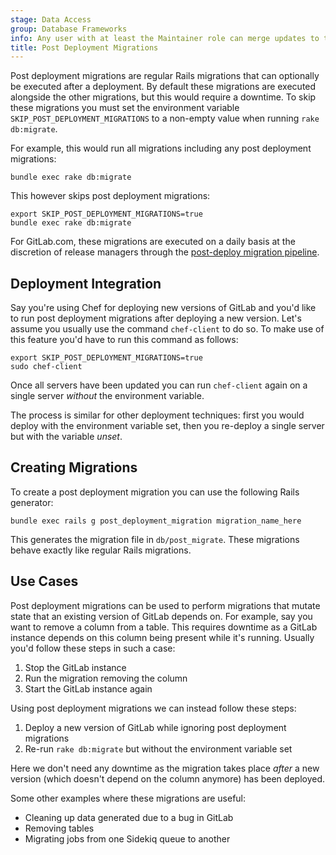 ```yaml
---
stage: Data Access
group: Database Frameworks
info: Any user with at least the Maintainer role can merge updates to this content. For details, see https://docs.gitlab.com/development/development_processes/#development-guidelines-review.
title: Post Deployment Migrations
---
```


Post deployment migrations are regular Rails migrations that can optionally be
executed after a deployment. By default these migrations are executed alongside
the other migrations, but this would require a downtime. To skip these migrations you must set the
environment variable `SKIP_POST_DEPLOYMENT_MIGRATIONS` to a non-empty value
when running `rake db:migrate`.

For example, this would run all migrations including any post deployment
migrations:

```shell
bundle exec rake db:migrate
```

This however skips post deployment migrations:

```shell
export SKIP_POST_DEPLOYMENT_MIGRATIONS=true
bundle exec rake db:migrate
```

For GitLab.com, these migrations are executed on a daily basis at the discretion of
release managers through the
[post-deploy migration pipeline](https://gitlab.com/gitlab-org/release/docs/-/blob/master/general/post_deploy_migration/readme.md).

## Deployment Integration

Say you're using Chef for deploying new versions of GitLab and you'd like to run
post deployment migrations after deploying a new version. Let's assume you
usually use the command `chef-client` to do so. To make use of this feature
you'd have to run this command as follows:

```shell
export SKIP_POST_DEPLOYMENT_MIGRATIONS=true
sudo chef-client
```

Once all servers have been updated you can run `chef-client` again on a single
server _without_ the environment variable.

The process is similar for other deployment techniques: first you would deploy
with the environment variable set, then you re-deploy a single
server but with the variable _unset_.

## Creating Migrations

To create a post deployment migration you can use the following Rails generator:

```shell
bundle exec rails g post_deployment_migration migration_name_here
```

This generates the migration file in `db/post_migrate`. These migrations
behave exactly like regular Rails migrations.

## Use Cases

Post deployment migrations can be used to perform migrations that mutate state
that an existing version of GitLab depends on. For example, say you want to
remove a column from a table. This requires downtime as a GitLab instance
depends on this column being present while it's running. Usually you'd follow
these steps in such a case:

1. Stop the GitLab instance
1. Run the migration removing the column
1. Start the GitLab instance again

Using post deployment migrations we can instead follow these steps:

1. Deploy a new version of GitLab while ignoring post deployment migrations
1. Re-run `rake db:migrate` but without the environment variable set

Here we don't need any downtime as the migration takes place _after_ a new
version (which doesn't depend on the column anymore) has been deployed.

Some other examples where these migrations are useful:

- Cleaning up data generated due to a bug in GitLab
- Removing tables
- Migrating jobs from one Sidekiq queue to another
